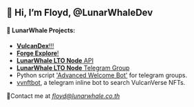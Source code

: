 ## 👋 Hi, I’m Floyd, @LunarWhaleDev

#### 👀 **LunarWhale Projects:**
- [**VulcanDex**!!!](https://vulcandex.vulcanforged.com)
- [**Forge Explore**!](https://forgeexplore.com)
- [**LunarWhale LTO Node** API](http://ltonode.lunarwhale.co.th)
- [**LunarWhale LTO Node** Telegram Group](http://tg.lunarwhale.co.th)
- Python script ['Advanced Welcome Bot'](https://github.com/LunarWhaleDev/advanced_welcome_bot) for telegram groups.
- [vvnftbot](https://github.com/LunarWhaleDev/vvnftbot), a telegram inline bot to search VulcanVerse NFTs.

📨Contact me at *floyd@lunarwhale.co.th*

<!---
LunarWhaleDev/LunarWhaleDev is a ✨ special ✨ repository because its `README.md` (this file) appears on your GitHub profile.
You can click the Preview link to take a look at your changes.
--->
